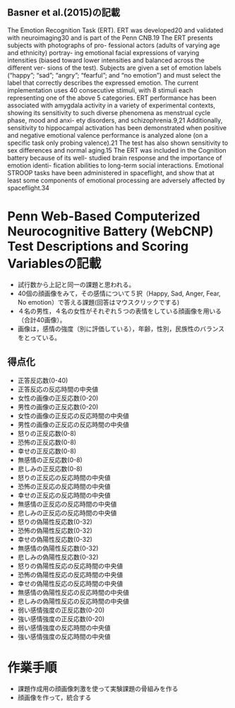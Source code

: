 ## Basner et al.(2015)の記載

The Emotion Recognition Task (ERT). ERT was developed20 and validated with neuroimaging30 and is part of the Penn CNB.19 The ERT presents subjects with photographs of pro- fessional actors (adults of varying age and ethnicity) portray- ing emotional facial expressions of varying intensities (biased toward lower intensities and balanced across the different ver- sions of the test). Subjects are given a set of emotion labels (“happy”; “sad”; “angry”; “fearful”; and “no emotion”) and must select the label that correctly describes the expressed emotion. The current implementation uses 40 consecutive stimuli, with 8 stimuli each representing one of the above 5 categories. ERT performance has been associated with amygdala activity in a variety of experimental contexts, showing its sensitivity to such diverse phenomena as menstrual cycle phase, mood and anxi- ety disorders, and schizophrenia.9,21 Additionally, sensitivity to hippocampal activation has been demonstrated when positive and negative emotional valence performance is analyzed alone (on a specific task only probing valence).21 The test has also shown sensitivity to sex differences and normal aging.15 The ERT was included in the Cognition battery because of its well- studied brain response and the importance of emotion identi- fication abilities to long-term social interactions. Emotional STROOP tasks have been administered in spaceflight, and show that at least some components of emotional processing are adversely affected by spaceflight.34

# Penn Web-Based Computerized Neurocognitive Battery (WebCNP) Test Descriptions and Scoring Variablesの記載
- 試行数から上記と同一の課題と思われる。
- 40個の顔画像をみて，その感情について５択（Happy, Sad, Anger, Fear, No emotion）で答える課題(回答はマウスクリックでする)
- ４名の男性，４名の女性がそれぞれ５つの表情をしている顔画像を用いる（合計40画像）。
- 画像は，感情の強度（別に評価している），年齢，性別，民族性のバランスをとっている。

## 得点化
- 正答反応数(0-40)
- 正答反応の反応時間の中央値
- 女性の画像の正反応数(0-20)
- 男性の画像の正反応数(0-20)
- 女性の画像の正反応の反応時間の中央値
- 男性の画像の正反応の反応時間の中央値
- 怒りの正反応数(0-8)
- 恐怖の正反応数(0-8)
- 幸せの正反応数(0-8)
- 無感情の正反応数(0-8)
- 悲しみの正反応数(0-8)
- 怒りの正反応の反応時間の中央値
- 恐怖の正反応の反応時間の中央値
- 幸せの正反応の反応時間の中央値
- 無感情の正反応の反応時間の中央値
- 悲しみの正反応の反応時間の中央値
- 怒りの偽陽性反応数(0-32)
- 恐怖の偽陽性反応数(0-32)
- 幸せの偽陽性反応数(0-32)
- 無感情の偽陽性反応数(0-32)
- 悲しみの偽陽性反応数(0-32)
- 怒りの偽陽性反応の反応時間の中央値
- 恐怖の偽陽性反応の反応時間の中央値
- 幸せの偽陽性反応の反応時間の中央値
- 無感情の偽陽性反応の反応時間の中央値
- 悲しみの偽陽性反応の反応時間の中央値
- 弱い感情強度の正反応数(0-20)
- 強い感情強度の正反応数(0-20)
- 弱い感情強度の反応時間の中央値
- 強い感情強度の反応時間の中央値

# 作業手順
- 課題作成用の顔画像刺激を使って実験課題の骨組みを作る
- 顔画像を作って，統合する
